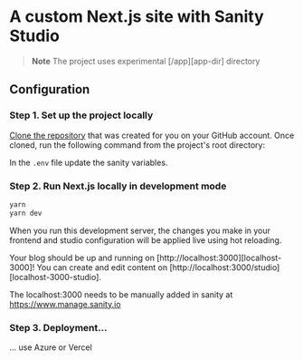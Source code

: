 # A custom Next.js site with Sanity Studio

> **Note**
> The project uses experimental [/app][app-dir] directory

## Configuration

### Step 1. Set up the project locally

[Clone the repository](https://github.com/tuomasorhanen/Tuomas-s-Sitebuilder.git) that was created for you on your GitHub account. Once cloned, run the following command from the project's root directory:

In the `.env` file update the sanity variables.

### Step 2. Run Next.js locally in development mode

```bash
yarn
yarn dev
```

When you run this development server, the changes you make in your frontend and studio configuration will be applied live using hot reloading.

Your blog should be up and running on [http://localhost:3000][localhost-3000]! You can create and edit content on [http://localhost:3000/studio][localhost-3000-studio].

The localhost:3000 needs to be manually added in sanity at https://www.manage.sanity.io

### Step 3. Deployment...

... use Azure or Vercel
